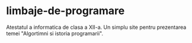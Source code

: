 # limbaje-de-programare

Atestatul a informatica de clasa a XII-a. Un simplu site pentru prezentarea temei "Algortimni si istoria programarii".
